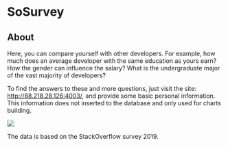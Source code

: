 # SoSurvey
## About
Here, you can compare yourself with other developers. For example, how much does an average developer with the same education as yours earn? How the gender can influence the salary? What is the undergraduate major of the vast majority of developers? 

To find the answers to these and more questions, just visit the site: http://88.218.28.126:4003/, and provide some basic personal information. This information does not inserted to the database and only used for charts building. 

![](http://dl4.joxi.net/drive/2020/06/11/0012/0851/820051/51/fea3748e5a.png)

The data is based on the StackOverflow survey 2019. 
